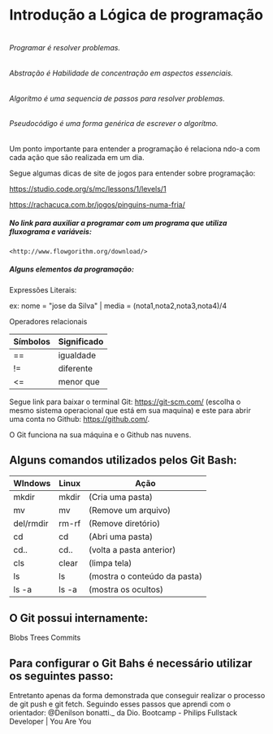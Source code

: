 # Introdução a Lógica de programação <h1>

###### Programar é resolver problemas.  
###### Abstração é Habilidade de concentração em aspectos essenciais.
###### Algorítmo é uma sequencia de passos para resolver problemas.  
###### Pseudocódigo é uma forma genérica de escrever o algorítmo.
  
  Um ponto importante para entender a programação é  relaciona
  ndo-a com cada ação que são realizada em um dia.
  
  Segue algumas dicas de site de jogos para entender sobre programação:
  
  <https://studio.code.org/s/mc/lessons/1/levels/1>
   
  <https://rachacuca.com.br/jogos/pinguins-numa-fria/>
 
##### No link para auxiliar a programar com um programa que utiliza fluxograma e variáveis:
    
    <http://www.flowgorithm.org/download/>
    
##### Alguns elementos da programação:
    
  Expressões Literais:
    
   ex: nome = "jose da Silva" | media = (nota1,nota2,nota3,nota4)/4
    
  Operadores relacionais
    
  Símbolos | Significado
  ---------|------------
     ==    | igualdade
     !=    | diferente
    <=     | menor que
       
       
       
 Segue link para baixar o terminal Git: <https://git-scm.com/>
(escolha o mesmo sistema operacional que está em sua maquina) e
este para abrir uma conta no Github: https://github.com/.

O Git funciona na sua máquina e o Github nas nuvens.

## Alguns comandos utilizados pelos Git Bash:

WIndows     |       Linux     |         Ação
----------- | --------------- |------------------
mkdir       |       mkdir     |   (Cria uma pasta)
mv          |       mv        |     (Remove um arquivo)
del/rmdir   |       rm-rf     |     (Remove diretório) 
cd          |       cd        |     (Abri uma pasta)
cd..        |       cd..      |     (volta a pasta anterior)
cls         |       clear     |     (limpa tela)
ls          |       ls        |     (mostra o conteúdo da pasta)
ls -a       |       ls -a     |     (mostra os ocultos)

## O Git possui internamente:

Blobs
Trees
Commits

## Para configurar o Git Bahs é necessário utilizar os seguintes passo:



Entretanto apenas da forma demonstrada que conseguir realizar o processo de git push e git fetch.
Seguindo esses passos que aprendi com o orientador: @Denilson bonatti._ da Dio. 
Bootcamp - Philips Fullstack Developer | You Are You  
